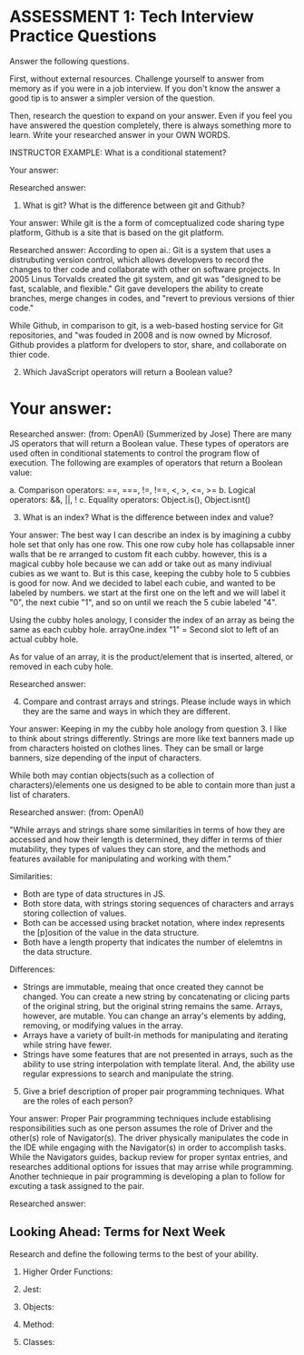 # ASSESSMENT 1: Tech Interview Practice Questions

Answer the following questions.

First, without external resources. Challenge yourself to answer from memory as if you were in a job interview. If you don't know the answer a good tip is to answer a simpler version of the question.

Then, research the question to expand on your answer. Even if you feel you have answered the question completely, there is always something more to learn. Write your researched answer in your OWN WORDS.

INSTRUCTOR EXAMPLE: What is a conditional statement?

Your answer:

Researched answer:

1. What is git? What is the difference between git and Github?

Your answer: While git is the a form of comceptualized code sharing type platform, Github is a site that is based on the git platform. 

Researched answer: According to open ai.:
Git is a system that uses a distrubuting version control, which allows developvers to record the changes to ther code and collaborate with other on software projects. In 2005 Linus Torvalds created the git system, and git was "designed to be fast, scalable, and flexible." Git gave developers the ability to create branches, merge changes in codes, and "revert to previous versions of thier code." 

While Github, in comparison to git, is a web-based hosting service for Git repositories, and "was fouded in 2008 and is now owned by Microsof. Github provides a platform  for dvelopers to stor, share, and collaborate on thier code. 

2. Which JavaScript operators will return a Boolean value?

Your answer:
===

Researched answer: (from: OpenAI) (Summerized by Jose)
There are many JS operators that will return a Boolean value. These types of operators are used often in conditional statements to control the program flow of execution. The following are examples of operators that return a Boolean value:

a. Comparison operators: ==, ===, !=, !==, <, >, <=, >=
b. Logical operators: &&, ||, !
c. Equality operators: Object.is(), Object.isnt()

3. What is an index? What is the difference between index and value?

Your answer: The best way I can describe an index is by imagining a cubby hole set that only has one row. This one row cuby hole has collapsable inner walls that be re arranged to custom fit each cubby. however, this is a magical cubby hole because we can add or take out as many indiviual cubies as we want to. But is this case, keeping the cubby hole to 5 cubbies is good for now. And we decided to label each cubie, and wanted to be labeled by numbers. we start at the first one on the left and we will label it "0", the next cubie "1", and so on until we reach the 5 cubie labeled "4". 

Using the cubby holes anology, I consider the index of an array as being the same as each cubby hole. arrayOne.index "1" = Second slot to left of an actual cubby hole.

As for value of an array, it is the product/element that is inserted, altered, or removed in each cuby hole.

Researched answer:

4. Compare and contrast arrays and strings. Please include ways in which they are the same and ways in which they are different.

Your answer: Keeping in my the cubby hole anology from question 3. I like to think about strings differently. Strings are more like text banners made up from characters hoisted on clothes lines. They can be small or large banners, size depending of the input of characters.

While both may contian objects(such as a collection of characters)/elements one us designed to be able to contain more than just a list of charaters. 

Researched answer: (from: OpenAI) 

"While arrays and strings share some similarities in terms of how they are accessed and how their length is determined, they differ in terms of thier mutability, they types of values they can store, and the methods and features available for manipulating and working with them."

Similarities:
- Both are type of data structures in JS.
- Both store data, with strings storing sequences of characters and arrays storing collection of values.
- Both can be accessed using bracket notation, where index represents the [p]osition of the value in the data structure.
- Both have a length property that indicates the number of elelemtns in the data structure. 

Differences:
- Strings are immutable, meaing that once created they cannot be changed. You can create a new string by concatenating or clicing parts of the original string, but the original string remains the same. Arrays, however, are mutable. You can change an array's elements by adding, removing, or modifying values in the array. 
- Arrays have a variety of built-in methods for manipulating and iterating while string have fewer. 
- Strings have some features that are not presented in arrays, such as the ability to use string interpolation with template literal. And, the ability use regular expressions to search and manipulate the string.

5. Give a brief description of proper pair programming techniques. What are the roles of each person?

Your answer: Proper Pair programming techniques include establising responsibilities such as one person assumes the role of Driver and the other(s) role of Navigator(s). The driver physically manipulates the code in the IDE while engaging with the Navigator(s) in order to accomplish tasks. While the Navigators guides, backup review for proper syntax entries, and researches additional options for issues that may arrise while programming.  Another technieque in pair programming is developing a plan to follow for excuting a task assigned to the pair. 

Researched answer:

## Looking Ahead: Terms for Next Week

Research and define the following terms to the best of your ability.

1. Higher Order Functions:

2. Jest:

3. Objects:

4. Method:

5. Classes:
